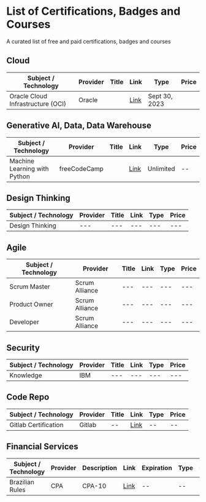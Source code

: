 # List of Certifications, Badges and Courses
A curated list of free and paid certifications, badges and courses

## Cloud

| Subject / Technology | Provider | Title | Link | Type | Price
| --- | --- | --- | --- | --- | --- |
| Oracle Cloud Infrastructure (OCI) | Oracle |  | [Link](https://education.oracle.com/oracle-oci-certification#oracle-cloud-infrastructure) | Sept 30, 2023 |  |  |


## Generative AI, Data, Data Warehouse

| Subject / Technology | Provider | Title | Link | Type | Price
| --- | --- | --- | --- | --- | --- |
| Machine Learning with Python | freeCodeCamp |  | [Link](https://www.freecodecamp.org/learn/machine-learning-with-python/) | Unlimited | -- | -- |

## Design Thinking

| Subject / Technology | Provider | Title | Link | Type | Price
| --- | --- | --- | --- | --- | --- |
| Design Thinking | --- | --- | --- | --- | --- |

## Agile

| Subject / Technology | Provider | Title | Link | Type | Price
| --- | --- | --- | --- | --- | --- |
| Scrum Master | Scrum Alliance | --- | --- | --- | --- |
| Product Owner | Scrum Alliance | --- | --- | --- | --- |
| Developer | Scrum Alliance | --- | --- | --- | --- |

## Security

| Subject / Technology | Provider | Title | Link | Type | Price
| --- | --- | --- | --- | --- | --- |
| Knowledge | IBM | --- | --- | --- | --- |

## Code Repo

| Subject / Technology | Provider | Title | Link | Type | Price
| --- | --- | --- | --- | --- | --- |
| Gitlab Certification | Gitlab | -- | [Link](https://about.gitlab.com/learn/) | -- | -- |


## Financial Services

| Subject / Technology | Provider | Description | Link | Expiration | Type | Cost
| --- | --- | --- | --- | --- | --- | --- |
| Brazilian Rules | CPA | CPA-10 | [Link](https://about.gitlab.com/learn/) | -- | -- |
